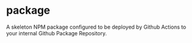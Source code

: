 # package
A skeleton NPM package configured to be deployed by Github Actions to your internal Github Package Repository.
